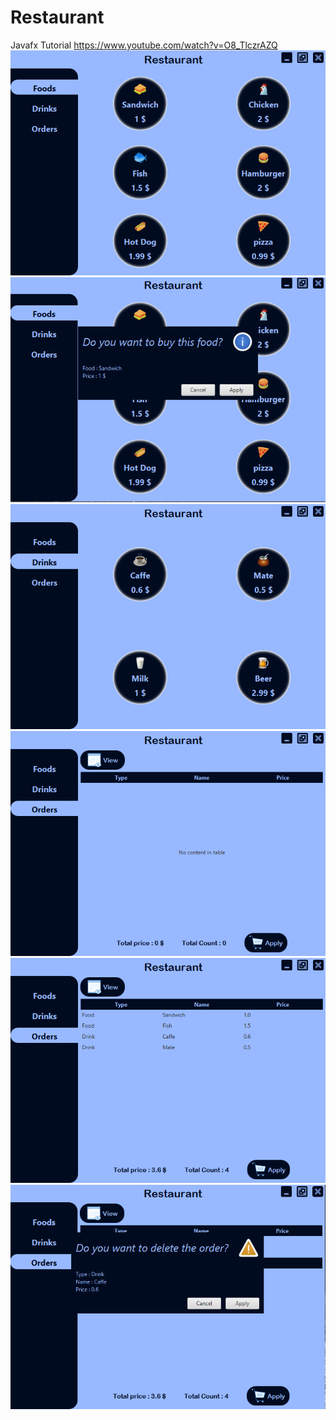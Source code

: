 # Restaurant
Javafx Tutorial 
https://www.youtube.com/watch?v=O8_TlczrAZQ
<img src="https://github.com/MohammadAli1111/Restaurant/blob/main/1.png" >
<img src="https://github.com/MohammadAli1111/Restaurant/blob/main/2.png" >
<img src="https://github.com/MohammadAli1111/Restaurant/blob/main/3.png" >
<img src="https://github.com/MohammadAli1111/Restaurant/blob/main/4.png" >
<img src="https://github.com/MohammadAli1111/Restaurant/blob/main/5.png" >
<img src="https://github.com/MohammadAli1111/Restaurant/blob/main/6.png" >
